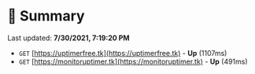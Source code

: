 # 📖 Summary
Last updated: **7/30/2021, 7:19:20 PM**

- `GET` [https://uptimerfree.tk](https://uptimerfree.tk) - **Up** (1107ms)
- `GET` [https://monitoruptimer.tk](https://monitoruptimer.tk) - **Up** (491ms)
